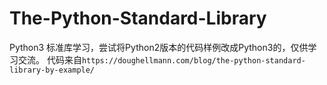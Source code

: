 # The-Python-Standard-Library
Python3 标准库学习，尝试将Python2版本的代码样例改成Python3的，仅供学习交流。
代码来自`https://doughellmann.com/blog/the-python-standard-library-by-example/`

